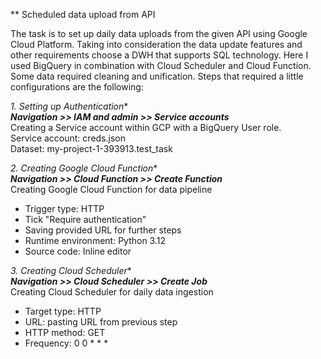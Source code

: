 ** Scheduled data upload from API

The task is to set up daily data uploads from the given API using Google Cloud Platform. Taking into consideration the data update features and other requirements choose a DWH that supports SQL technology. Here I used BigQuery in combination with Cloud Scheduler and Cloud Function. Some data required cleaning and unification. Steps that required a little configurations are the following:


*1. Setting up Authentication**  
_**Navigation >> IAM and admin >> Service accounts**_  
Creating a Service account within GCP with a BigQuery User role.  
Service account: creds.json  
Dataset: my-project-1-393913.test_task  


*2. Creating Google Cloud Function**  
_**Navigation >> Cloud Function >> Create Function**_  
Creating Google Cloud Function for data pipeline  
- Trigger type: HTTP
- Tick "Require authentication"
- Saving provided URL for further steps
- Runtime environment: Python 3.12
- Source code: Inline editor
  

*3. Creating Cloud Scheduler**  
_**Navigation >> Cloud Scheduler >> Create Job**_  
Creating Cloud Scheduler for daily data ingestion    
- Target type: HTTP
- URL: pasting URL from previous step
- HTTP method: GET
- Frequency: 0 0 * * *
